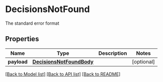 # DecisionsNotFound

The standard error format
## Properties
Name | Type | Description | Notes
------------ | ------------- | ------------- | -------------
**payload** | [**DecisionsNotFoundBody**](DecisionsNotFoundBody.md) |  | [optional] 

[[Back to Model list]](../README.md#documentation-for-models) [[Back to API list]](../README.md#documentation-for-api-endpoints) [[Back to README]](../README.md)


